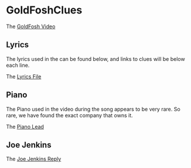 # GoldFoshClues

The [GoldFosh Video](https://www.youtube.com/watch?v=gXzD4p3TR2A)

## Lyrics

The lyrics used in the can be found below, and links to clues will be below each line. 

The [Lyrics File](/lyrics/README.md)

## Piano

The Piano used in the video during the song appears to be very rare. So rare, we have found the exact company that owns it.

The [Piano Lead](/piano/README.md)

## Joe Jenkins

The [Joe Jenkins Reply](/jenkins/README.md)
